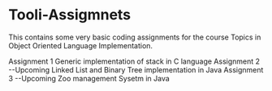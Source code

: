 Tooli-Assigmnets
================

This contains some very basic coding assignments for the course Topics in Object Oriented Language Implementation. 

Assignment 1 
Generic implementation of stack in C language
Assignment 2 --Upcoming
Linked List and Binary Tree implementation in Java
Assignment 3 --Upcoming 
Zoo management Sysetm in Java
